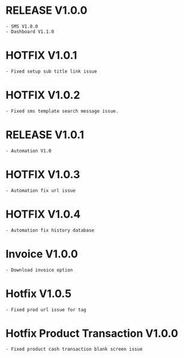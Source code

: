 # RELEASE V1.0.0
    - SMS V1.0.0
    - Dashboard V1.1.0

# HOTFIX V1.0.1
    - Fixed setup sub title link issue

# HOTFIX V1.0.2
    - Fixed sms template search message issue.

# RELEASE V1.0.1
    - Automation V1.0
# HOTFIX V1.0.3
    - Automation fix url issue
# HOTFIX V1.0.4
    - Automation fix history database
# Invoice V1.0.0
    - Download invoice option
# Hotfix V1.0.5
    - Fixed prod url issue for tag
# Hotfix Product Transaction V1.0.0
    - Fixed product cash transaction blank screen issue
